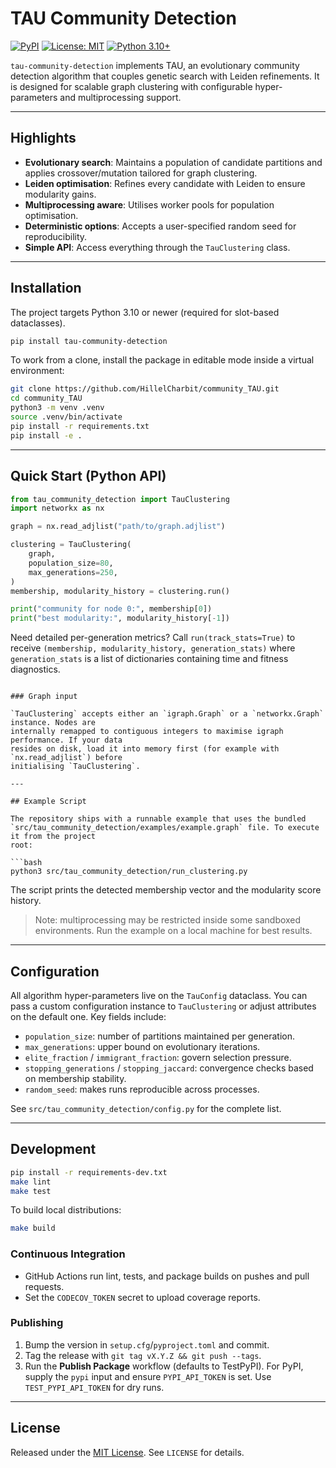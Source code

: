 # TAU Community Detection

[![PyPI](https://img.shields.io/pypi/v/tau-community-detection.svg)](https://pypi.org/project/tau-community-detection/)
[![License: MIT](https://img.shields.io/badge/License-MIT-yellow.svg)](https://opensource.org/licenses/MIT)
[![Python 3.10+](https://img.shields.io/badge/python-3.10+-blue.svg)](https://www.python.org/)

`tau-community-detection` implements TAU, an evolutionary community detection algorithm
that couples genetic search with Leiden refinements. It is designed for scalable graph
clustering with configurable hyper-parameters and multiprocessing support.

---

## Highlights

- **Evolutionary search**: Maintains a population of candidate partitions and applies
  crossover/mutation tailored for graph clustering.
- **Leiden optimisation**: Refines every candidate with Leiden to ensure modularity gains.
- **Multiprocessing aware**: Utilises worker pools for population optimisation.
- **Deterministic options**: Accepts a user-specified random seed for reproducibility.
- **Simple API**: Access everything through the `TauClustering` class.

---

## Installation

The project targets Python 3.10 or newer (required for slot-based dataclasses).

```bash
pip install tau-community-detection
```

To work from a clone, install the package in editable mode inside a virtual environment:

```bash
git clone https://github.com/HillelCharbit/community_TAU.git
cd community_TAU
python3 -m venv .venv
source .venv/bin/activate
pip install -r requirements.txt
pip install -e .
```

---

## Quick Start (Python API)

```python
from tau_community_detection import TauClustering
import networkx as nx

graph = nx.read_adjlist("path/to/graph.adjlist")

clustering = TauClustering(
    graph,
    population_size=80,
    max_generations=250,
)
membership, modularity_history = clustering.run()

print("community for node 0:", membership[0])
print("best modularity:", modularity_history[-1])
```

Need detailed per-generation metrics? Call `run(track_stats=True)` to receive
`(membership, modularity_history, generation_stats)` where `generation_stats`
is a list of dictionaries containing time and fitness diagnostics.
```

### Graph input

`TauClustering` accepts either an `igraph.Graph` or a `networkx.Graph` instance. Nodes are
internally remapped to contiguous integers to maximise igraph performance. If your data
resides on disk, load it into memory first (for example with `nx.read_adjlist`) before
initialising `TauClustering`.

---

## Example Script

The repository ships with a runnable example that uses the bundled
`src/tau_community_detection/examples/example.graph` file. To execute it from the project
root:

```bash
python3 src/tau_community_detection/run_clustering.py
```

The script prints the detected membership vector and the modularity score history.

> Note: multiprocessing may be restricted inside some sandboxed environments. Run the
> example on a local machine for best results.

---

## Configuration

All algorithm hyper-parameters live on the `TauConfig` dataclass. You can pass a custom
configuration instance to `TauClustering` or adjust attributes on the default one. Key
fields include:

- `population_size`: number of partitions maintained per generation.
- `max_generations`: upper bound on evolutionary iterations.
- `elite_fraction` / `immigrant_fraction`: govern selection pressure.
- `stopping_generations` / `stopping_jaccard`: convergence checks based on membership
  stability.
- `random_seed`: makes runs reproducible across processes.

See `src/tau_community_detection/config.py` for the complete list.

---

## Development

```bash
pip install -r requirements-dev.txt
make lint
make test
```

To build local distributions:

```bash
make build
```

### Continuous Integration

- GitHub Actions run lint, tests, and package builds on pushes and pull requests.
- Set the `CODECOV_TOKEN` secret to upload coverage reports.

### Publishing

1. Bump the version in `setup.cfg`/`pyproject.toml` and commit.
2. Tag the release with `git tag vX.Y.Z && git push --tags`.
3. Run the **Publish Package** workflow (defaults to TestPyPI). For PyPI, supply the `pypi`
   input and ensure `PYPI_API_TOKEN` is set. Use `TEST_PYPI_API_TOKEN` for dry runs.

---

## License

Released under the [MIT License](https://opensource.org/licenses/MIT). See `LICENSE` for
details.
